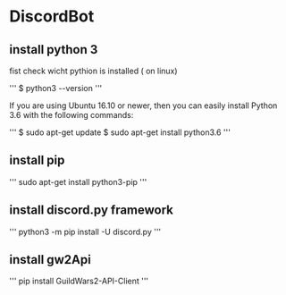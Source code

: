 # DiscordBot
## install python 3

fist check wicht pythion is installed ( on linux)

'''
$ python3 --version
'''

If you are using Ubuntu 16.10 or newer, then you can easily install Python 3.6 with the following commands:

'''
$ sudo apt-get update
$ sudo apt-get install python3.6
'''
## install pip

'''
sudo apt-get install python3-pip
'''
## install discord.py framework

'''
python3 -m pip install -U discord.py
'''
## install gw2Api

'''
pip install GuildWars2-API-Client
'''

